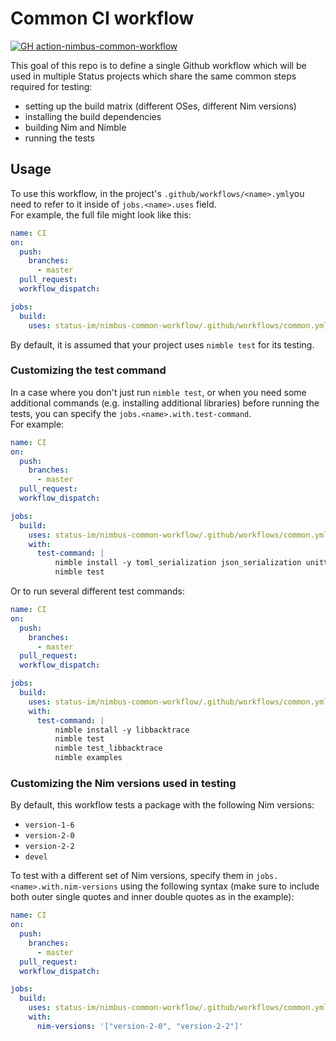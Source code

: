 # Common CI workflow
[![GH action-nimbus-common-workflow](https://github.com/status-im/nimbus-common-workflow/actions/workflows/ci.yml/badge.svg)](https://github.com/status-im/nimbus-common-workflow/actions/workflows/ci.yml)

This goal of this repo is to define a single Github workflow which will be used
in multiple Status projects which share the same common steps required
for testing:
- setting up the build matrix (different OSes, different Nim versions)
- installing the build dependencies
- building Nim and Nimble
- running the tests






## Usage

To use this workflow, in the project's `.github/workflows/<name>.yml`you need
to refer to it inside of `jobs.<name>.uses` field.\
For example, the full file might look like this:

```yaml
name: CI
on:
  push:
    branches:
      - master
  pull_request:
  workflow_dispatch:

jobs:
  build:
    uses: status-im/nimbus-common-workflow/.github/workflows/common.yml@main
```

By default, it is assumed that your project uses `nimble test` for its testing.






### Customizing the test command

In a case where you don't just run `nimble test`, or when you need some additional
commands (e.g. installing additional libraries) before running the tests,
you can specify the `jobs.<name>.with.test-command`.\
For example:

```yaml
name: CI
on:
  push:
    branches:
      - master
  pull_request:
  workflow_dispatch:

jobs:
  build:
    uses: status-im/nimbus-common-workflow/.github/workflows/common.yml@main
    with:
      test-command: |
          nimble install -y toml_serialization json_serialization unittest2
          nimble test
```

Or to run several different test commands:

```yaml
name: CI
on:
  push:
    branches:
      - master
  pull_request:
  workflow_dispatch:

jobs:
  build:
    uses: status-im/nimbus-common-workflow/.github/workflows/common.yml@main
    with:
      test-command: |
          nimble install -y libbacktrace
          nimble test
          nimble test_libbacktrace
          nimble examples
```





### Customizing the Nim versions used in testing

By default, this workflow tests a package with the following Nim versions:
- `version-1-6`
- `version-2-0`
- `version-2-2`
- `devel`

To test with a different set of Nim versions, specify them in
`jobs.<name>.with.nim-versions` using the following syntax (make sure to include
both outer single quotes and inner double quotes as in the example):

```yaml
name: CI
on:
  push:
    branches:
      - master
  pull_request:
  workflow_dispatch:

jobs:
  build:
    uses: status-im/nimbus-common-workflow/.github/workflows/common.yml@main
    with:
      nim-versions: '["version-2-0", "version-2-2"]'
```
